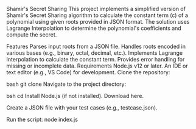 Shamir's Secret Sharing
This project implements a simplified version of Shamir's Secret Sharing algorithm to calculate the constant term (c) of a polynomial using given roots provided in JSON format. The solution uses Lagrange Interpolation to determine the polynomial's coefficients and compute the secret.

Features
Parses input roots from a JSON file.
Handles roots encoded in various bases (e.g., binary, octal, decimal, etc.).
Implements Lagrange Interpolation to calculate the constant term.
Provides error handling for missing or incomplete data.
Requirements
Node.js v12 or later.
An IDE or text editor (e.g., VS Code) for development.
Clone the repository:

bash
git clone <repository-url>
Navigate to the project directory:

bsh
cd <project-folder>
Install Node.js (if not installed). Download here.

Create a JSON file with your test cases (e.g., testcase.json).

Run the script:
node index.js
